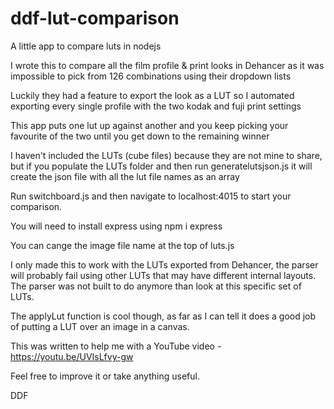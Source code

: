 # ddf-lut-comparison
A little app to compare luts in nodejs

I wrote this to compare all the film profile & print looks in Dehancer as it was impossible to pick from 126 combinations using their dropdown lists

Luckily they had a feature to export the look as a LUT so I automated exporting every single profile with the two kodak and fuji print settings

This app puts one lut up against another and you keep picking your favourite of the two until you get down to the remaining winner

I haven't included the LUTs (cube files) because they are not mine to share, but if you populate the LUTs folder and then run generatelutsjson.js it will create the json file with all the lut file names as an array

Run switchboard.js and then navigate to localhost:4015 to start your comparison.

You will need to install express using npm i express

You can cange the image file name at the top of luts.js

I only made this to work with the LUTs exported from Dehancer, the parser will probably fail using other LUTs that may have different internal layouts. The parser was not built to do anymore than look at this specific set of LUTs.

The applyLut function is cool though, as far as I can tell it does a good job of putting a LUT over an image in a canvas.

This was written to help me with a YouTube video - https://youtu.be/UVIsLfvy-gw

Feel free to improve it or take anything useful.

DDF
